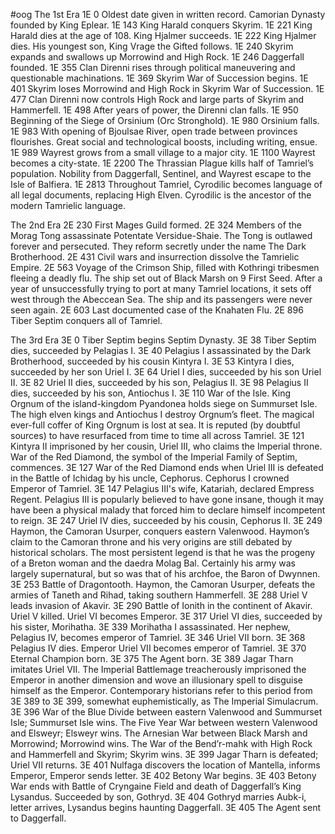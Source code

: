 #oog 
The 1st Era
1E 0 Oldest date given in written record. Camorian Dynasty founded by King Eplear.
1E 143 King Harald conquers Skyrim.
1E 221 King Harald dies at the age of 108. King Hjalmer succeeds.
1E 222 King Hjalmer dies. His youngest son, King Vrage the Gifted follows.
1E 240 Skyrim expands and swallows up Morrowind and High Rock.
1E 246 Daggerfall founded.
1E 355 Clan Direnni rises through political maneuvering and questionable machinations.
1E 369 Skyrim War of Succession begins.
1E 401 Skyrim loses Morrowind and High Rock in Skyrim War of Succession.
1E 477 Clan Direnni now controls High Rock and large parts of Skyrim and Hammerfell.
1E 498 After years of power, the Direnni clan falls.
1E 950 Beginning of the Siege of Orsinium (Orc Stronghold).
1E 980 Orsinium falls.
1E 983 With opening of Bjoulsae River, open trade between provinces flourishes. Great social and technological boosts, including writing, ensue.
1E 989 Wayrest grows from a small village to a major city.
1E 1100 Wayrest becomes a city-state.
1E 2200 The Thrassian Plague kills half of Tamriel’s population. Nobility from Daggerfall, Sentinel, and Wayrest escape to the Isle of Balfiera.
1E 2813 Throughout Tamriel, Cyrodilic becomes language of all legal documents, replacing High Elven. Cyrodilic is the ancestor of the modern Tamrielic language.

The 2nd Era
2E 230 First Mages Guild formed.
2E 324 Members of the Morag Tong assassinate Potentate Versidue-Shaie. The Tong is outlawed forever and persecuted. They reform secretly under the name The Dark Brotherhood.
2E 431 Civil wars and insurrection dissolve the Tamrielic Empire.
2E 563 Voyage of the Crimson Ship, filled with Kothringi tribesmen fleeing a deadly flu. The ship set out of Black Marsh on 9 First Seed. After a year of unsuccessfully trying to port at many Tamriel locations, it sets off west through the Abeccean Sea. The ship and its passengers were never seen again.
2E 603 Last documented case of the Knahaten Flu.
2E 896 Tiber Septim conquers all of Tamriel.

The 3rd Era
3E 0 Tiber Septim begins Septim Dynasty.
3E 38 Tiber Septim dies, succeeded by Pelagias I.
3E 40 Pelagius I assassinated by the Dark Brotherhood, succeeded by his cousin Kintyra I.
3E 53 Kintyra I dies, succeeded by her son Uriel I.
3E 64 Uriel I dies, succeeded by his son Uriel II.
3E 82 Uriel II dies, succeeded by his son, Pelagius II.
3E 98 Pelagius II dies, succeeded by his son, Antiochus I.
3E 110 War of the Isle. King Orgnum of the island-kingdom Pyandonea holds siege on Summurset Isle. The high elven kings and Antiochus I destroy Orgnum’s fleet. The magical ever-full coffer of King Orgnum is lost at sea. It is reputed (by doubtful sources) to have resurfaced from time to time all across Tamriel.
3E 121 Kintyra II imprisoned by her cousin, Uriel III, who claims the Imperial throne. War of the Red Diamond, the symbol of the Imperial Family of Septim, commences.
3E 127 War of the Red Diamond ends when Uriel III is defeated in the Battle of Ichidag by his uncle, Cephorus. Cephorus I crowned Emperor of Tamriel.
3E 147 Pelagius III's wife, Katariah, declared Empress Regent. Pelagius III is popularly believed to have gone insane, though it may have been a physical malady that forced him to declare himself incompetent to reign.
3E 247 Uriel IV dies, succeeded by his cousin, Cephorus II.
3E 249 Haymon, the Camoran Usurper, conquers eastern Valenwood. Haymon’s claim to the Camoran throne and his very origins are still debated by historical scholars. The most persistent legend is that he was the progeny of a Breton woman and the daedra Molag Bal. Certainly his army was largely supernatural, but so was that of his archfoe, the Baron of Dwynnen.
3E 253 Battle of Dragontooth. Haymon, the Camoran Usurper, defeats the armies of Taneth and Rihad, taking southern Hammerfell.
3E 288 Uriel V leads invasion of Akavir.
3E 290 Battle of Ionith in the continent of Akavir. Uriel V killed. Uriel VI becomes Emperor.
3E 317 Uriel VI dies, succeeded by his sister, Morihatha.
3E 339 Morihatha I assassinated. Her nephew, Pelagius IV, becomes emperor of Tamriel.
3E 346 Uriel VII born.
3E 368 Pelagius IV dies. Emperor Uriel VII becomes emperor of Tamriel.
3E 370 Eternal Champion born.
3E 375 The Agent born.
3E 389 Jagar Tharn imitates Uriel VII. The Imperial Battlemage treacherously imprisoned the Emperor in another dimension and wove an illusionary spell to disguise himself as the Emperor. Contemporary historians refer to this period from 3E 389 to 3E 399, somewhat euphemistically, as The Imperial Simulacrum.
3E 396 War of the Blue Divide between eastern Valenwood and Summurset Isle; Summurset Isle wins.
The Five Year War between western Valenwood and Elsweyr; Elsweyr wins.
The Arnesian War between Black Marsh and Morrowind; Morrowind wins.
The War of the Bend’r-mahk with High Rock and Hammerfell and Skyrim; Skyrim wins.
3E 399 Jagar Tharn is defeated; Uriel VII returns.
3E 401 Nulfaga discovers the location of Mantella, informs Emperor, Emperor sends letter.
3E 402 Betony War begins.
3E 403 Betony War ends with Battle of Cryngaine Field and death of Daggerfall’s King Lysandus. Succeeded by son, Gothryd.
3E 404 Gothryd marries Aubk-i, letter arrives, Lysandus begins haunting Daggerfall.
3E 405 The Agent sent to Daggerfall.